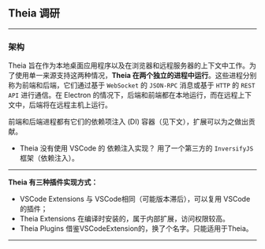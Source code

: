 ## Theia 调研
---
### 架构
Theia 旨在作为本地桌面应用程序以及在浏览器和远程服务器的上下文中工作。为了使用单一来源支持这两种情况，**Theia 在两个独立的进程中运行**。这些进程分别称为前端和后端，它们通过基于 `WebSocket` 的 `JSON-RPC` 消息或基于 `HTTP` 的 `REST API` 进行通信。在 Electron 的情况下，后端和前端都在本地运行，而在远程上下文中，后端将在远程主机上运行。

前端和后端进程都有它们的依赖项注入 (DI) 容器（见下文），扩展可以为之做出贡献。


* Theia 没有使用 VSCode 的 依赖注入实现？
  用了一个第三方的 `InversifyJS` 框架（依赖注入）。
---
**Theia 有三种插件实现方式：**

* VSCode Extensions 与 VSCode相同（可能版本滞后），可以复用 VSCode的插件；
* Theia Extensions 在编译时安装的，属于内部扩展，访问权限较高。
* Theia Plugins 借鉴VSCodeExtension的，换了个名字。只能适用于Theia。
---

